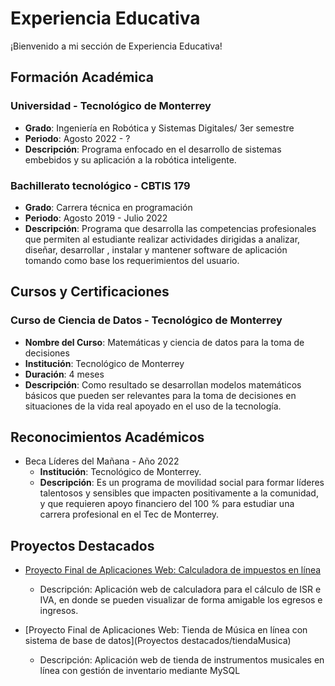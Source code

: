 # Experiencia Educativa

¡Bienvenido a mi sección de Experiencia Educativa!

## Formación Académica

### Universidad - Tecnológico de Monterrey
- **Grado**: Ingeniería en Robótica y Sistemas Digitales/ 3er semestre
- **Periodo**: Agosto 2022 - ?
- **Descripción**: Programa enfocado en el desarrollo de sistemas embebidos y su aplicación a la robótica inteligente.

###  Bachillerato tecnológico - CBTIS 179
- **Grado**: Carrera técnica en programación
- **Periodo**: Agosto 2019 - Julio 2022
- **Descripción**: Programa que desarrolla las competencias profesionales que permiten al estudiante realizar actividades dirigidas a analizar, diseñar, desarrollar , instalar y mantener software de aplicación tomando como base los requerimientos del usuario.

## Cursos y Certificaciones

### Curso de Ciencia de Datos - Tecnológico de Monterrey
- **Nombre del Curso**: Matemáticas y ciencia de datos para la toma de decisiones
- **Institución**: Tecnológico de Monterrey
- **Duración**: 4 meses
- **Descripción**: Como resultado se desarrollan modelos matemáticos básicos que pueden ser relevantes para la toma de decisiones en situaciones de la vida real apoyado en el uso de la tecnología.

## Reconocimientos Académicos

- Beca Líderes del Mañana - Año 2022
  - **Institución**: Tecnológico de Monterrey.
  - **Descripción**: Es un programa de movilidad social para formar líderes talentosos y sensibles que impacten positivamente a la comunidad, y que requieren apoyo financiero del 100 % para estudiar una carrera profesional en el Tec de Monterrey.

## Proyectos Destacados

- [Proyecto Final de Aplicaciones Web: Calculadora de impuestos en línea](https://github.com/alexaMcFly/Portafolio/tree/main/Proyectos%20destacados/Calcualdora%20de%20impuestos/impuestos/P%C3%A1gina%20de%20inicio)
  - Descripción: Aplicación web de calculadora para el cálculo de ISR  e IVA, en donde se pueden visualizar de forma amigable los egresos e ingresos.
 
- [Proyecto Final de Aplicaciones Web: Tienda de Música en línea con sistema de base de datos](Proyectos destacados/tiendaMusica)
  - Descripción: Aplicación web de tienda de instrumentos musicales en línea con gestión de inventario mediante MySQL
